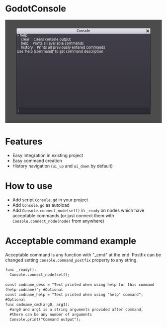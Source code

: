 # GodotConsole
![Alt text](/screenshot.png?raw=true "GodotConsole")

# Features
- Easy integration in existing project
- Easy command creation
- History navigation (`ui_up` and `ui_down` by default)

# How to use
- Add script `Console.gd` in your project
- Add `Console.gd` as autoload
- Add `Console.connect_node(self)` in `_ready` on nodes which have acceptable commands (or just connect them with `Console.connect_node(node)` from anywhere)

# Acceptable command example
Acceptable command is any function with "_cmd" at the end. Postfix can be changed setting `Console.command_postfix` property to any string.

```gdscript
func _ready():
  Console.connect_node(self);

const cmdname_desc = "Text printed when using help for this command (help cmdname)"; #Optional
const cmdname_help = "Text printed when using 'help' command"; #Optional
func cmdname_cmd(arg0, arg1):
  #arg0 and arg1 is a string arguments provided after command,
  #there can be any number of arguments
  Console.print("Command output");
```
